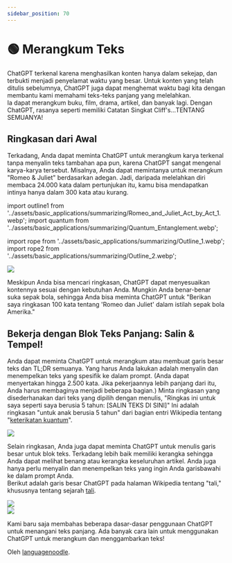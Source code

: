 ```yaml
---
sidebar_position: 70
---
```


# 🟢 Merangkum Teks

ChatGPT terkenal karena menghasilkan konten hanya dalam sekejap, dan terbukti menjadi penyelamat waktu yang besar. Untuk konten yang telah ditulis sebelumnya, ChatGPT juga dapat menghemat waktu bagi kita dengan membantu kami memahami teks-teks panjang yang melelahkan.  
Ia dapat merangkum buku, film, drama, artikel, dan banyak lagi. Dengan ChatGPT, rasanya seperti memiliki Catatan Singkat Cliff's…TENTANG SEMUANYA!

## Ringkasan dari Awal

Terkadang, Anda dapat meminta ChatGPT untuk merangkum karya terkenal tanpa menyalin teks tambahan apa pun, karena ChatGPT sangat mengenal karya-karya tersebut. Misalnya, Anda dapat memintanya untuk merangkum "Romeo & Juliet" berdasarkan adegan. Jadi, daripada melelahkan diri membaca 24.000 kata dalam pertunjukan itu, kamu bisa mendapatkan intinya hanya dalam 300 kata atau kurang.


import outline1 from '../assets/basic_applications/summarizing/Romeo_and_Juliet_Act_by_Act_1.webp';
import quantum from '../assets/basic_applications/summarizing/Quantum_Entanglement.webp';

import rope from '../assets/basic_applications/summarizing/Outline_1.webp';
import rope2 from '../assets/basic_applications/summarizing/Outline_2.webp';

<div style={{textAlign: 'left'}}>
  <img src={outline1} style={{width: "750px"}} />
</div>

Meskipun Anda bisa mencari ringkasan, ChatGPT dapat menyesuaikan kontennya sesuai dengan kebutuhan Anda. Mungkin Anda benar-benar suka sepak bola, sehingga Anda bisa meminta ChatGPT untuk "Berikan saya ringkasan 100 kata tentang 'Romeo dan Juliet' dalam istilah sepak bola Amerika."

## Bekerja dengan Blok Teks Panjang: Salin & Tempel!

Anda dapat meminta ChatGPT untuk merangkum atau membuat garis besar teks dan TL;DR semuanya. Yang harus Anda lakukan adalah menyalin dan menempelkan teks yang spesifik ke dalam prompt. (Anda dapat menyertakan hingga 2.500 kata. Jika pekerjaannya lebih panjang dari itu, Anda harus membaginya menjadi beberapa bagian.) Minta ringkasan yang disederhanakan dari teks yang dipilih dengan menulis, "Ringkas ini untuk saya seperti saya berusia 5 tahun: [SALIN TEKS DI SINI]" Ini adalah ringkasan "untuk anak berusia 5 tahun" dari bagian entri Wikipedia tentang "[keterikatan kuantum](https://en.wikipedia.org/wiki/Quantum_entanglement#:~:text=vte-,Quantum%20entanglement,-is%20the%20phenomenon)". 

<div style={{textAlign: 'left'}}>
  <img src={quantum} style={{width: "750px"}} />
</div>

Selain ringkasan, Anda juga dapat meminta ChatGPT untuk menulis garis besar untuk blok teks. Terkadang lebih baik memiliki kerangka sehingga Anda dapat melihat benang atau kerangka keseluruhan artikel. Anda juga hanya perlu menyalin dan menempelkan teks yang ingin Anda garisbawahi ke dalam prompt Anda.   
Berikut adalah garis besar ChatGPT pada halaman Wikipedia tentang "tali," khususnya tentang sejarah [tali](https://en.wikipedia.org/wiki/Rope#:~:text=to%20pull%20ropes.-,History,-Ancient%20Egyptians%20were).

<div style={{textAlign: 'left'}}>
  <img src={rope} style={{width: "750px"}} />
</div>

<div style={{textAlign: 'left'}}>
  <img src={rope2} style={{width: "750px"}} />
</div>

Kami baru saja membahas beberapa dasar-dasar penggunaan ChatGPT untuk menangani teks panjang. Ada banyak cara lain untuk menggunakan ChatGPT untuk merangkum dan menggambarkan teks!

Oleh [languagenoodle](https://twitter.com/languagenoodle).
